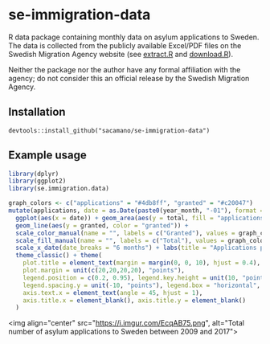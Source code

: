 # se-immigration-data
R data package containing monthly data on asylum applications to Sweden. The data is collected from the publicly available Excel/PDF files on the Swedish Migration Agency website (see [extract.R](data-raw/extract.R) and [download.R](data-raw/download.R)).

Neither the package nor the author have any formal affiliation with the agency; do not consider this an official release by the Swedish Migration Agency.

## Installation
```
devtools::install_github("sacamano/se-immigration-data")
```

## Example usage
```r
library(dplyr)
library(ggplot2)
library(se.immigration.data)

graph_colors <- c("applications" = "#4db8ff", "granted" = "#c20047")
mutate(applications, date = as.Date(paste0(year_month, "-01"), format = "%Y-%m-%d")) %>%
  ggplot(aes(x = date)) + geom_area(aes(y = total, fill = "applications"), color = "#0068ad") +
  geom_line(aes(y = granted, color = "granted")) +
  scale_color_manual(name = "", labels = c("Granted"), values = graph_colors) +
  scale_fill_manual(name = "", labels = c("Total"), values = graph_colors) +
  scale_x_date(date_breaks = "6 months") + labs(title = "Applications per month") +
  theme_classic() + theme(
    plot.title = element_text(margin = margin(0, 0, 10), hjust = 0.4),
    plot.margin = unit(c(20,20,20,20), "points"),
    legend.position = c(0.2, 0.95), legend.key.height = unit(10, "points"),
    legend.spacing.y = unit(-10, "points"), legend.box = "horizontal",
    axis.text.x = element_text(angle = 45, hjust = 1),
    axis.title.x = element_blank(), axis.title.y = element_blank()
  )
```

<img align="center" src="https://i.imgur.com/EcqAB75.png", alt="Total number of asylum applications to Sweden between 2009 and 2017">
